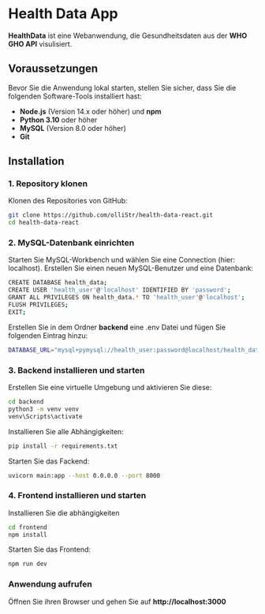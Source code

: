 # Health Data App

**HealthData** ist eine Webanwendung, die Gesundheitsdaten aus der **WHO GHO API** visulisiert.

## Voraussetzungen

Bevor Sie die Anwendung lokal starten, stellen Sie sicher, dass Sie die folgenden Software-Tools installiert hast:

- **Node.js** (Version 14.x oder höher) und **npm**
- **Python 3.10** oder höher
- **MySQL** (Version 8.0 oder höher)
- **Git**

## Installation

### 1. Repository klonen

Klonen des Repositories von GitHub:

```bash
git clone https://github.com/olliStr/health-data-react.git
cd health-data-react
```

### 2. MySQL-Datenbank einrichten

Starten Sie MySQL-Workbench und wählen Sie eine Connection (hier: localhost). Erstellen Sie einen neuen MySQL-Benutzer und eine Datenbank:

```bash
CREATE DATABASE health_data;
CREATE USER 'health_user'@'localhost' IDENTIFIED BY 'password';
GRANT ALL PRIVILEGES ON health_data.* TO 'health_user'@'localhost';
FLUSH PRIVILEGES;
EXIT;
```

Erstellen Sie in dem Ordner **backend** eine .env Datei und fügen Sie folgenden Eintrag hinzu:

```bash
DATABASE_URL="mysql+pymysql://health_user:password@localhost/health_data"
```

### 3. Backend installieren und starten

Erstellen Sie eine virtuelle Umgebung und aktivieren Sie diese:

```bash
cd backend
python3 -m venv venv
venv\Scripts\activate
```

Installieren Sie alle Abhängigkeiten:

```bash
pip install -r requirements.txt
```

Starten Sie das Fackend:

```bash
uvicorn main:app --host 0.0.0.0 --port 8000
```

### 4. Frontend installieren und starten

Installieren Sie die abhängigkeiten

```bash
cd frontend
npm install
```

Starten Sie das Frontend:

```bash
npm run dev
```

### Anwendung aufrufen

Öffnen Sie ihren Browser und gehen Sie auf **http://localhost:3000**